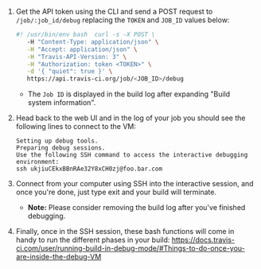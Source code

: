 
1. Get the API token using the CLI and send a POST request to `/job/:job_id/debug` replacing the `TOKEN` and `JOB_ID` values below:

   ```bash
   #! /usr/bin/env bash  curl -s -X POST \
      -H "Content-Type: application/json" \
      -H "Accept: application/json" \
      -H "Travis-API-Version: 3" \
      -H "Authorization: token <TOKEN>" \
      -d '{ "quiet": true }' \
      https://api.travis-ci.org/job/<JOB_ID>/debug 
   ```

   * The `Job ID` is displayed in the build log after expanding "Build system information".

2. Head back to the web UI and in the log of your job you should see the following lines to connect to the VM:

   ```
   Setting up debug tools.
   Preparing debug sessions.
   Use the following SSH command to access the interactive debugging environment:
   ssh ukjiuCEkxBBnRAe32Y8xCH0zj@foo.bar.com
   ```

3. Connect from your computer using SSH into the interactive session, and once you're done, just type exit and your build will terminate.

   * **Note:** Please consider removing the build log after you've finished debugging.

4. Finally, once in the SSH session, these bash functions will come in handy to run the different phases in your build: https://docs.travis-ci.com/user/running-build-in-debug-mode/#Things-to-do-once-you-are-inside-the-debug-VM
